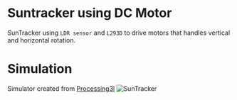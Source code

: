 # Suntracker using DC Motor

SunTracker using `LDR sensor` and `L293D` to drive motors that handles vertical and horizontal rotation.

# Simulation
Simulator created from [Processing3l](https://processing.org/) 
![SunTracker](/Resources/Simulate.gif "SunTracker Simulation")